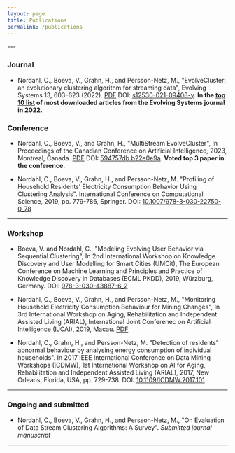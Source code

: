 ```yaml
---
layout: page
title: Publications
permalink: /publications
---
```


<!-- ### Ongoing
 -->---

### Journal

* Nordahl, C., Boeva, V., Grahn, H., and Persson-Netz, M., "EvolveCluster: an evolutionary clustering algorithm for streaming data", Evolving Systems 13, 603–623 (2022). [PDF](https://www.diva-portal.org/smash/get/diva2:1614644/FULLTEXT01.pdf) DOI: [s12530-021-09408-y](https://doi.org/10.1007/s12530-021-09408-y). **In the [top 10 list](https://www.springer.com/journal/12530/updates/25272070) of most downloaded articles from the Evolving Systems journal in 2022.**

### Conference

* Nordahl, C., Boeva, V., and Grahn, H., "MultiStream EvolveCluster", In Proceedings of the Canadian Conference on Artificial Intelligence, 2023, Montreal, Canada. [PDF](https://caiac.pubpub.org/pub/7vy6zs49#n0983y60e5x) DOI: [594757db.b22e0e9a](https://doi.org/10.21428/594757db.b22e0e9a). **Voted top 3 paper in the conference.**

* Nordahl, C., Boeva, V., Grahn, H., and Persson-Netz, M. "Profiling of Household Residents’ Electricity Consumption Behavior Using Clustering Analysis". International Conference on Computational Science, 2019, pp. 779-786, Springer. DOI: [10.1007/978-3-030-22750-0_78](https://doi.org/10.1007/978-3-030-22750-0_78)

----

### Workshop

* Boeva, V. and Nordahl, C., "Modeling Evolving User Behavior via Sequential Clustering", In 2nd International Workshop on Knowledge Discovery and User Modelling for Smart Cities (UMCit), The European Conference on Machine Learning and Principles and Practice of Knowledge Discovery in Databases (ECML PKDD), 2019, Würzburg, Germany. DOI: [978-3-030-43887-6_2](https://doi.org/10.1007/978-3-030-43887-6_2)

* Nordahl, C., Boeva, V., Grahn, H., and Persson-Netz, M., "Monitoring Household Electricity Consumption Behaviour for Mining Changes", In 3rd International Workshop on Aging, Rehabilitation and Independent Assisted Living (ARIAL), International Joint Conferenec on Artificial Intelligence (IJCAI), 2019, Macau. [PDF](http://www.diva-portal.org/smash/record.jsf?pid=diva2:1350711)

* Nordahl, C., Grahn, H., and Persson-Netz, M. "Detection of residents’ abnormal behaviour by analysing energy consumption of individual households". In 2017 IEEE International Conference on Data Mining Workshops (ICDMW), 1st International Workshop on AI for Aging, Rehabilitation and Independent Assisted Living (ARIAL), 2017, New Orleans, Florida, USA, pp. 729-738. DOI: [10.1109/ICDMW.2017.101](https://doi.org/10.1109/ICDMW.2017.101)

---

### Ongoing and submitted

* Nordahl, C., Boeva, V., Grahn, H., and Persson-Netz, M., "On Evaluation of Data Stream Clustering Algorithms: A Survey". *Submitted journal manuscript*

----

